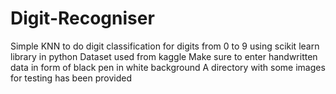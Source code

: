 # Digit-Recogniser
Simple KNN to do digit classification for digits from 0 to 9 using scikit learn library in python 
Dataset used from kaggle
Make sure to enter handwritten data in form of black pen in white background
A directory with some images for testing has been provided
